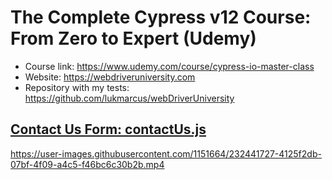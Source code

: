 # The Complete Cypress v12 Course: From Zero to Expert (Udemy)
- Course link: https://www.udemy.com/course/cypress-io-master-class
- Website: https://webdriveruniversity.com
- Repository with my tests: https://github.com/lukmarcus/webDriverUniversity

## [Contact Us Form: contactUs.js](https://github.com/lukmarcus/webDriverUniversity/blob/main/cypress/e2e/contactUs.js)

https://user-images.githubusercontent.com/1151664/232441727-4125f2db-07bf-4f09-a4c5-f46bc6c30b2b.mp4

